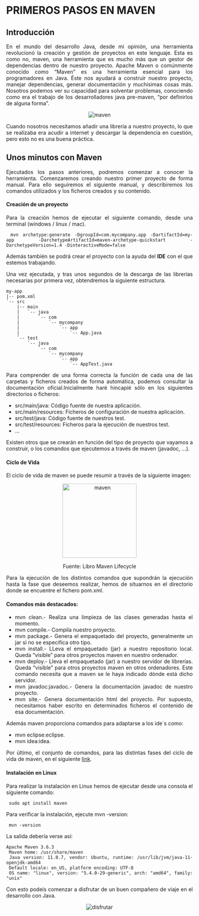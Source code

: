 <div align="justify">

# PRIMEROS PASOS EN MAVEN

## Introducción

 En el mundo del desarrollo Java, desde mi opinión, una herramienta revolucionó la creación y gestión de proyectos en este lenguaje. Esta es como no, maven, una herramienta que es mucho más que un gestor de dependencias dentro de nuestro proyecto. Apache Maven o comúnmente conocido como “Maven” es una herramienta esencial para los programadores en Java. Éste nos ayudará a construir nuestro proyecto, manejar dependencias, generar documentación y muchísimas cosas más. Nosotros podemos ver su capacidad para solventar problemas, conociendo como era el trabajo de los desarrolladores java pre-maven, “por definirlos de alguna forma”.

 <div align="center">
  <img src="https://jpexposito.com/wp-content/uploads/2021/02/maven-logo.png" alt="maven" >
 </div>

 Cuando nosotros necesitamos añadir una librería a nuestro proyecto, lo que se realizaba era acudir a internet y descargar la dependencia en cuestión, pero esto no es una buena práctica.

## Unos minutos con Maven

 Ejecutados los pasos anteriores, podremos comenzar a conocer la herramienta. Comenzaremos creando nuestro primer proyecto de forma manual. Para ello seguiremos el siguiente manual, y describiremos los comandos utilizados y los ficheros creados y su contenido.

#### Creación de un proyecto
 Para la creación hemos de ejecutar el siguiente comando, desde una terminal (windows / linux / mac).

```console
 mvn archetype:generate -DgroupId=com.mycompany.app -DartifactId=my-app -DarchetypeArtifactId=maven-archetype-quickstart -DarchetypeVersion=1.4 -DinteractiveMode=false
 ```
 Además también se podrá crear el proyecto con la ayuda del __IDE__ con el que estemos trabajando.

 Una vez ejecutada, y tras unos segundos de la descarga de las librerías necesarias por primera vez, obtendremos la siguiente estructura.

```console
my-app
|-- pom.xml
`-- src
    |-- main
    |   `-- java
    |       `-- com
    |           `-- mycompany
    |               `-- app
    |                   `-- App.java
    `-- test
        `-- java
            `-- com
                `-- mycompany
                    `-- app
                        `-- AppTest.java
```

 Para comprender de una forma correcta la función de cada una de las carpetas y ficheros creados de forma automática, podemos consultar la documentación oficial.Inicialmente haré hincapié sólo en los siguientes directorios o ficheros:
 - src/main/java: Código fuente de nuestra aplicación.
 - src/main/resources: Ficheros de configuración de nuestra aplicación.
 - src/test/java: Código fuente de nuestros test.
 - src/test/resources: Ficheros para la ejecución de nuestros test.
 - …

 Existen otros que se crearán en función del tipo de proyecto que vayamos a construir, o los comandos que ejecutemos a través de maven (javadoc, …).

#### Ciclo de Vida

 El ciclo de vida de maven se puede resumir a través de la siguiente imagen:
 <div align="center">
  <img width="200px" src="https://jpexposito.com/wp-content/uploads/2021/02/lifecycle-maven.jpg" alt="maven" >
  <p>Fuente: Libro Maven Lifecycle</p>
 </div>

 Para la ejecución de los distintos comandos que supondrán la ejecución hasta la fase que deseemos realizar, hemos de situarnos en el directorio donde se encuentre el fichero pom.xml.

#### Comandos más destacados:

 - mvn clean.- Realiza una limpieza de las clases generadas hasta el momento.
 - mvn compile.- Compila nuestro proyecto.
 - mvn package.- Genera el empaquetado del proyecto, generalmente un jar si no se especifica otro tipo.
 - mvn install.- LLeva el empaquetado (jar) a nuestro repositorio local. Queda “visible” para otros proyectos maven en nuestro ordenador.
 - mvn deploy.- Lleva el empaquetado (jar) a nuestro servidor de librerías. Queda “visible” para otros proyectos maven en otros ordenadores. Este comando necesita que a maven se le haya indicado dónde está dicho servidor.
 - mvn javadoc:javadoc.- Genera la documentación javadoc de nuestro proyecto.
 - mvn site.- Genera documentación html del proyecto. Por supuesto, necesitamos haber escrito en determinados ficheros el contenido de esa documentación.

 Además maven proporciona comandos para adaptarse a los ide´s como:
 - mvn eclipse:eclipse.
 - mvn idea:idea.

 Por último, el conjunto de comandos, para las distintas fases del ciclo de vida de maven, en el siguiente [link](https://jpexposito.com/lets-go-maven/).


 #### Instalación en Linux

   Para realizar la instalación en Linux hemos de ejecutar desde una consola el siguiente comando:

  ```
   sudo apt install maven
  ```

   Para verificar la instalación, ejecute mvn -version:
  ```
   mvn -version
  ```

   La salida debería verse así:

  ```
  Apache Maven 3.6.3
   Maven home: /usr/share/maven
   Java version: 11.0.7, vendor: Ubuntu, runtime: /usr/lib/jvm/java-11-openjdk-amd64
   Default locale: en_US, platform encoding: UTF-8
   OS name: "linux", version: "5.4.0-29-generic", arch: "amd64", family: "unix"
  ```

  Con esto podeís comenzar a disfrutar de un buen compañero de viaje en el desarrollo con Java.

  <div align="center">
   <img src="https://i1.wp.com/suayed.iztacala.unam.mx/wp-content/uploads/2014/07/despedida.jpg?resize=300%2C225&ssl=1" alt="disfrutar" >
  </div>

</div>
